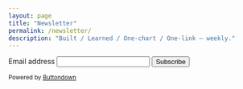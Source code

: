 ```yaml
---
layout: page
title: "Newsletter"
permalink: /newsletter/
description: "Built / Learned / One-chart / One-link — weekly."
---
```


<form
  action="https://buttondown.email/api/emails/embed-subscribe/kyo-harada"
  method="post" target="popupwindow"
  onsubmit="window.open('https://buttondown.email/kyo-harada','popupwindow')"
  class="embeddable-buttondown-form">
  <label for="bd-email">Email address</label>
  <input type="email" name="email" id="bd-email" />
  <input type="hidden" value="1" name="embed"/>
  <input type="submit" value="Subscribe" />
  <p><small>Powered by <a href="https://buttondown.email">Buttondown</a></small></p>
</form>
